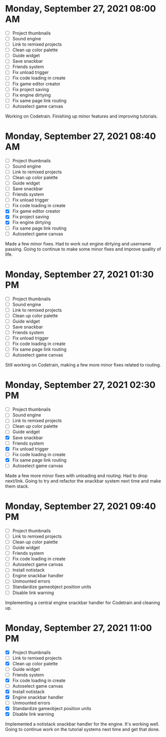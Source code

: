 # Monday, September 27, 2021 08:00 AM
- [ ] Project thumbnails
- [ ] Sound engine
- [ ] Link to remixed projects
- [ ] Clean up color palette
- [ ] Guide widget
- [ ] Save snackbar
- [ ] Friends system
- [ ] Fix unload trigger
- [ ] Fix code loading in create
- [ ] Fix game editor creator
- [ ] Fix project saving
- [ ] Fix engine dirtying
- [ ] Fix same page link routing
- [ ] Autoselect game canvas

Working on Codetrain. Finishing up minor features and improving tutorials.

# Monday, September 27, 2021 08:40 AM
- [ ] Project thumbnails
- [ ] Sound engine
- [ ] Link to remixed projects
- [ ] Clean up color palette
- [ ] Guide widget
- [ ] Save snackbar
- [ ] Friends system
- [ ] Fix unload trigger
- [ ] Fix code loading in create
- [X] Fix game editor creator
- [X] Fix project saving
- [X] Fix engine dirtying
- [ ] Fix same page link routing
- [ ] Autoselect game canvas

Made a few minor fixes. Had to work out engine dirtying and username passing.
Going to continue to make some minor fixes and improve quality of life.

# Monday, September 27, 2021 01:30 PM
- [ ] Project thumbnails
- [ ] Sound engine
- [ ] Link to remixed projects
- [ ] Clean up color palette
- [ ] Guide widget
- [ ] Save snackbar
- [ ] Friends system
- [ ] Fix unload trigger
- [ ] Fix code loading in create
- [ ] Fix same page link routing
- [ ] Autoselect game canvas

Still working on Codetrain, making a few more minor fixes related to routing.

# Monday, September 27, 2021 02:30 PM
- [ ] Project thumbnails
- [ ] Sound engine
- [ ] Link to remixed projects
- [ ] Clean up color palette
- [ ] Guide widget
- [X] Save snackbar
- [ ] Friends system
- [X] Fix unload trigger
- [ ] Fix code loading in create
- [X] Fix same page link routing
- [ ] Autoselect game canvas

Made a few more minor fixes with unloading and routing. Had to drop next/link.
Going to try and refactor the snackbar system next time and make them stack.

# Monday, September 27, 2021 09:40 PM
- [ ] Project thumbnails
- [ ] Link to remixed projects
- [ ] Clean up color palette
- [ ] Guide widget
- [ ] Friends system
- [ ] Fix code loading in create
- [ ] Autoselect game canvas
- [ ] Install notistack
- [ ] Engine snackbar handler
- [ ] Unmounted errors
- [ ] Standardize gameobject position units
- [ ] Disable link warning

Implementing a central engine snackbar handler for Codetrain and cleaning up.

# Monday, September 27, 2021 11:00 PM
- [X] Project thumbnails
- [ ] Link to remixed projects
- [X] Clean up color palette
- [ ] Guide widget
- [ ] Friends system
- [X] Fix code loading in create
- [ ] Autoselect game canvas
- [X] Install notistack
- [X] Engine snackbar handler
- [ ] Unmounted errors
- [X] Standardize gameobject position units
- [X] Disable link warning

Implemented a notistack snackbar handler for the engine. It's working well.
Going to continue work on the tutorial systems next time and get that done.
